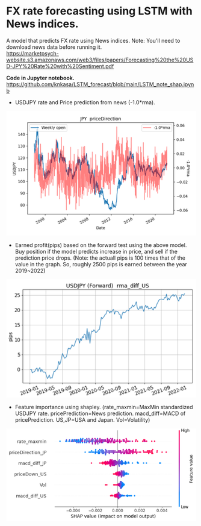 # FX rate forecasting using LSTM with News indices.
A model that predicts FX rate using News indices.  Note: You'll need to download news data before running it.  
https://marketpsych-website.s3.amazonaws.com/web3/files/papers/Forecasting%20the%20USD-JPY%20Rate%20with%20Sentiment.pdf

**Code in Jupyter notebook.**  
https://github.com/knkasa/LSTM_forecast/blob/main/LSTM_note_shap.ipynb
  

* USDJPY rate and Price prediction from news (-1.0*rma).

![image1](https://github.com/knkasa/LSTM_forecast/blob/main/USDJPY%20priceDirection(JPY).png)

* Earned profit(pips) based on the forward test using the above model.  Buy position if the model predicts increase in price, and sell if the prediction price drops.  (Note: the actuall pips is 100 times that of the value in the graph.  So, roughly 2500 pips is earned between the year 2019~2022)

![image2](https://github.com/knkasa/LSTM_forecast/blob/main/Earned%20profit%20from%20forward%20test.png)

* Feature importance using shapley. (rate_maxmin=MaxMin standardized USDJPY rate.  pricePrediction=News prediction.  macd_diff=MACD of pricePrediction.  US,JP=USA and Japan. Vol=Volatility)

![image3](https://github.com/knkasa/LSTM_forecast/blob/main/Variable%20importance2.png)
